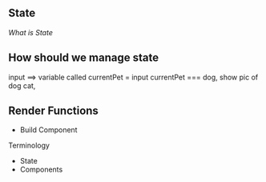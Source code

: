 ## State 
_What is State_

## How should we manage state
input ==> variable called currentPet = input
currentPet === dog, show pic of dog
cat, 


## Render Functions 
 - Build Component 

Terminology 
- State 
- Components 
